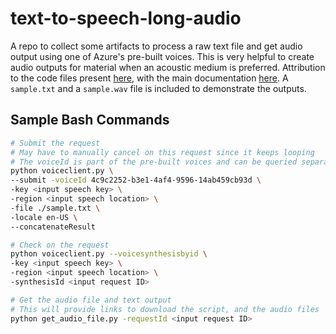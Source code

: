 # text-to-speech-long-audio
A repo to collect some artifacts to process a raw text file and get audio output using one of Azure's
pre-built voices. This is very helpful to create audio outputs for material when an acoustic medium is
preferred. Attribution to the code files present
[here](https://github.com/Azure-Samples/Cognitive-Speech-TTS/tree/master/CustomVoice-API-Samples/Python#note),
with the main documentation
[here](https://docs.microsoft.com/en-us/azure/cognitive-services/speech-service/long-audio-api). A
`sample.txt` and a `sample.wav` file is included to demonstrate the outputs.

## Sample Bash Commands

```bash
# Submit the request
# May have to manually cancel on this request since it keeps looping
# The voiceId is part of the pre-built voices and can be queried separately
python voiceclient.py \
--submit -voiceId 4c9c2252-b3e1-4af4-9596-14ab459cb93d \
-key <input speech key> \
-region <input speech location> \
-file ./sample.txt \
-locale en-US \
--concatenateResult
```

```bash
# Check on the request
python voiceclient.py --voicesynthesisbyid \
-key <input speech key> \
-region <input speech location> \
-synthesisId <input request ID>
```

```bash
# Get the audio file and text output
# This will provide links to download the script, and the audio files
python get_audio_file.py -requestId <input request ID>
```
